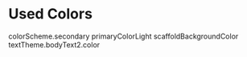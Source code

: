 # Used Colors

colorScheme.secondary
primaryColorLight
scaffoldBackgroundColor
textTheme.bodyText2.color
